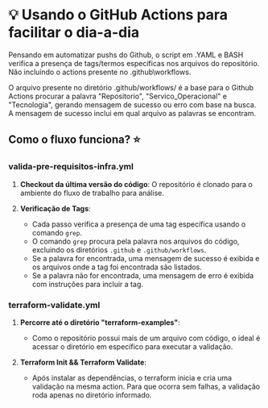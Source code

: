 # 💡 Usando o GitHub Actions para facilitar o dia-a-dia

Pensando em automatizar pushs do Github, o script em .YAML e BASH verifica a presença de tags/termos específicas nos arquivos do repositório. Não incluíndo o actions presente no .github\workflows\.

O arquivo presente no diretório .github/workflows/ é a base para o Github Actions procurar a palavra "Repositorio", "Servico_Operacional" e "Tecnologia", gerando mensagem de sucesso ou erro com base na busca.  A mensagem de sucesso inclui em qual arquivo as palavras se encontram. 

## Como o fluxo funciona? ⭐

### valida-pre-requisitos-infra.yml

1. **Checkout da última versão do código**: O repositório é clonado para o ambiente do fluxo de trabalho para análise.

2. **Verificação de Tags**:
   - Cada passo verifica a presença de uma tag específica usando o comando `grep`.
   - O comando `grep` procura pela palavra nos arquivos do código, excluindo os diretórios `.github` e `.github/workflows`.
   - Se a palavra for encontrada, uma mensagem de sucesso é exibida e os arquivos onde a tag foi encontrada são listados.
   - Se a palavra não for encontrada, uma mensagem de erro é exibida com instruções para incluir a tag.

### terraform-validate.yml

1. **Percorre até o diretório "terraform-examples"**:
   - Como o repositório possui mais de um arquivo com código, o ideal é acessar o diretório em específico para executar a validação.

2. **Terraform Init && Terraform Validate**:
   - Após instalar as dependências, o terraform inicia e cria uma validação na mesma action. Para que ocorra sem falhas, a validação roda apenas no diretório informado.